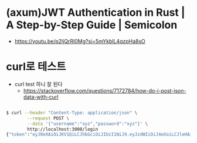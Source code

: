 # (axum)JWT Authentication in Rust | A Step-by-Step Guide | Semicolon
- https://youtu.be/p2ljQrRl0Mg?si=5mYkblL4qzpHa8sO

# curl로 테스트

- curl test 하니 잘 된다
  - https://stackoverflow.com/questions/7172784/how-do-i-post-json-data-with-curl

```bash

$ curl --header "Content-Type: application/json" \
        --request POST \
        --data '{"username":"xyz","password":"xyz"}' \
        http://localhost:3000/login
{"token":"eyJ0eXAiOiJKV1QiLCJhbGciOiJIUzI1NiJ9.eyJzdWIiOiJ4eXoiLCJleHAiOjE3MjgxOTYwNzN9._lTFxkiMc1zucEmPmfn-WY_feLgXxN5GKql0XiW6k7A"}⏎    
```


